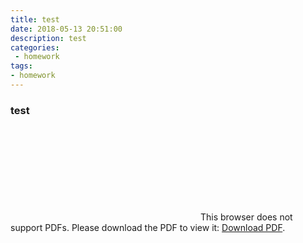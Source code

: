 ```yaml
---
title: test
date: 2018-05-13 20:51:00
description: test
categories:
 - homework
tags: 
- homework
---
```

### test

<object data="http://www.xieguotian.cn/homework/期中程序作业.pdf" type="application/pdf" type="application/pdf" width="700px" height="700px">
    <embed src="http://www.xieguotian.cn/homework/期中程序作业.pdf" type="application/pdf">
        This browser does not support PDFs. Please download the PDF to view it: <a href="http://www.xieguotian.cn/homework/期中程序作业.pdf" type="application/pdf">Download PDF</a>.</p>
    </embed>
</object>